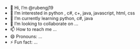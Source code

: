 - 👋 Hi, I’m @rubengj19
- 👀 I’m interested in python , c#, c+, java, javascript, html, css
- 🌱 I’m currently learning python, c#, java
- 💞️ I’m looking to collaborate on ...
- 📫 How to reach me ...
- 😄 Pronouns: ...
- ⚡ Fun fact: ...

<!---
rubengj19/rubengj19 is a ✨ special ✨ repository because its `README.md` (this file) appears on your GitHub profile.
You can click the Preview link to take a look at your changes.
--->
